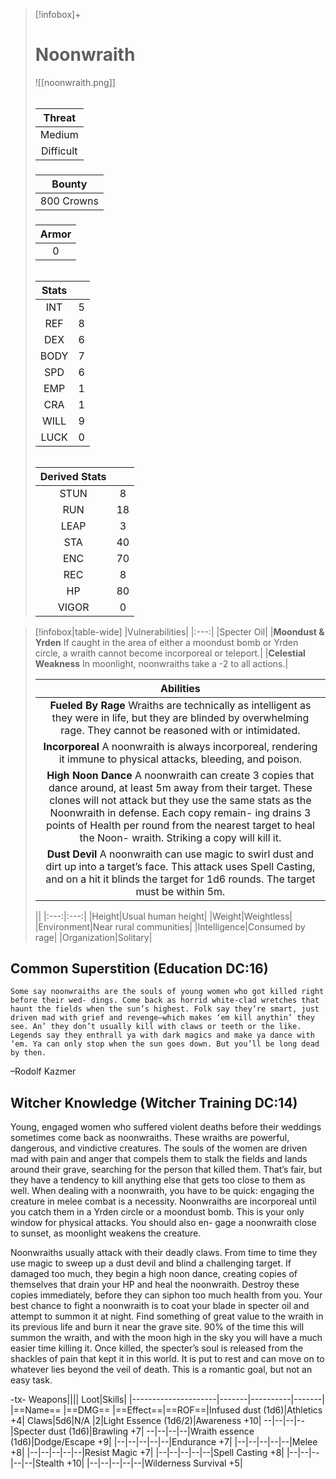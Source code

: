 >[!infobox]+
># Noonwraith
>![[noonwraith.png]]
>###### 
>|Threat|
>|:---:|
>|Medium|
>|Difficult|
>##### 
>|Bounty|
>|:---:|
>|800 Crowns|
>#####
>|Armor|
>|:---:|
>|0|
>###### 
>|Stats||
>|:---:|:---:|
>|INT|5|
>|REF|8|
>|DEX|6|
>|BODY|7|
>|SPD|6|
>|EMP|1|
>|CRA|1|
>|WILL|9|
>|LUCK|0|
>######
>|Derived Stats||
>|:---:|:---:|
>|STUN|8|
>|RUN|18|
>|LEAP|3|
>|STA|40|
>|ENC|70|
>|REC|8|
>|HP|80|
>|VIGOR|0|

>[!infobox|table-wide]
>|Vulnerabilities|
>|:---:|
>|Specter Oil|
>|**Moondust & Yrden** If caught in the area of either a moondust bomb or Yrden circle, a wraith cannot become incorporeal or teleport.|
>|**Celestial Weakness** In moonlight, noonwraiths take a -2 to all actions.|
>
>|Abilities|
>|:---:|
>|**Fueled By Rage** Wraiths are technically as intelligent as they were in life, but they are blinded by overwhelming rage. They cannot be reasoned with or intimidated.|
>|**Incorporeal** A noonwraith is always incorporeal, rendering it immune to physical attacks, bleeding, and poison.|
>|**High Noon Dance** A noonwraith can create 3 copies that dance around, at least 5m away from their target. These clones will not attack but they use the same stats as the Noonwraith in defense. Each copy remain- ing drains 3 points of Health per round from the nearest target to heal the Noon- wraith. Striking a copy will kill it.|
>|**Dust Devil** A noonwraith can use magic to swirl dust and dirt up into a target’s face. This attack uses Spell Casting, and on a hit it blinds the target for 1d6 rounds. The target must be within 5m.|
>
>||
>|:---:|:---:|
>|Height|Usual human height|
>|Weight|Weightless|
>|Environment|Near rural communities|
>|Intelligence|Consumed by rage|
>|Organization|Solitary|

## Common Superstition (Education DC:16)
```ad-quote
Some say noonwraiths are the souls of young women who got killed right before their wed- dings. Come back as horrid white-clad wretches that haunt the fields when the sun’s highest. Folk say they’re smart, just driven mad with grief and revenge—which makes ‘em kill anythin’ they see. An’ they don’t usually kill with claws or teeth or the like. Legends say they enthrall ya with dark magics and make ya dance with ‘em. Ya can only stop when the sun goes down. But you’ll be long dead by then.
```
–Rodolf Kazmer

## Witcher Knowledge (Witcher Training DC:14)
Young, engaged women who suffered violent deaths before their weddings sometimes come back as noonwraiths. These wraiths are powerful, dangerous, and vindictive creatures. The souls of the women are driven mad with pain and anger that compels them to stalk the fields and lands around their grave, searching for the person that killed them. That’s fair, but they have a tendency to kill anything else that gets too close to them as well. When dealing with a noonwraith, you have to be quick: engaging the creature in melee combat is a necessity. Noonwraiths are incorporeal until you catch them in a Yrden circle or a moondust bomb. This is your only window for physical attacks. You should also en- gage a noonwraith close to sunset, as moonlight weakens the creature.

Noonwraiths usually attack with their deadly claws. From time to time they use magic to sweep up a dust devil and blind a challenging target. If damaged too much, they begin a high noon dance, creating copies of themselves that drain your HP and heal the noonwraith. Destroy these copies immediately, before they can siphon too much health from you. Your best chance to fight a noonwraith is to coat your blade in specter oil and attempt to summon it at night. Find something of great value to the wraith in its previous life and burn it near the grave site. 90% of the time this will summon the wraith, and with the moon high in the sky you will have a much easier time killing it. Once killed, the specter’s soul is released from the shackles of pain that kept it in this world. It is put to rest and can move on to whatever lies beyond the veil of death. This is a romantic goal, but not an easy task.

-tx-
Weapons||||                  Loot|Skills|
|---------------------|-------|----------|-------|
|==Name==                      |==DMG==    |==Effect==|==ROF==|Infused dust (1d6)|Athletics +4|
Claws|5d6|N/A    |2|Light Essence (1d6/2)|Awareness +10|
--|--|--|--|Specter dust (1d6)|Brawling +7|
--|--|--|--|Wraith essence (1d6)|Dodge/Escape +9|
|--|--|--|--|--|Endurance +7|
|--|--|--|--|--|Melee +8|
|--|--|--|--|--|Resist Magic +7|
|--|--|--|--|--|Spell Casting +8|
|--|--|--|--|--|Stealth +10|
|--|--|--|--|--|Wilderness Survival +5|